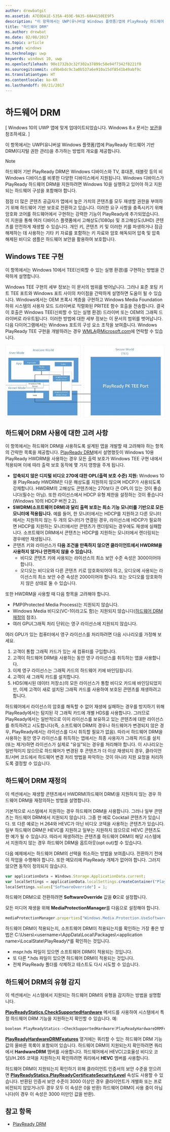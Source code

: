```yaml
---
author: drewbatgit
ms.assetid: A7E0DA1E-535A-459E-9A35-68A4150EE9F5
description: "이 항목에서는 UWP(유니버설 Windows 플랫폼)앱에 PlayReady 하드웨어 기반 DRM(디지털 권한 관리)을 추가하는 방법의 개요를 제공합니다."
title: "하드웨어 DRM"
ms.author: drewbat
ms.date: 02/08/2017
ms.topic: article
ms.prod: windows
ms.technology: uwp
keywords: windows 10, uwp
ms.openlocfilehash: 98e1732b3c32f302a37899c58e94f7342f8221f0
ms.sourcegitcommit: cd9b4bdc9c3a0b537a6e910a15df8541b49abf9c
ms.translationtype: HT
ms.contentlocale: ko-KR
ms.lasthandoff: 08/21/2017
---
```

# <a name="hardware-drm"></a>하드웨어 DRM

\[ Windows 10의 UWP 앱에 맞게 업데이트되었습니다. Windows 8.x 문서는 [보관](http://go.microsoft.com/fwlink/p/?linkid=619132)을 참조하세요. \]

이 항목에서는 UWP(유니버설 Windows 플랫폼)앱에 PlayReady 하드웨어 기반 DRM(디지털 권한 관리)을 추가하는 방법의 개요를 제공합니다.

> [!NOTE] 
> 하드웨어 기반 PlayReady DRM은 Windows 디바이스와 TV, 휴대폰, 태블릿 등의 비 Windows 디바이스를 비롯한 다양한 디바이스에서 지원됩니다. Windows 디바이스가 PlayReady 하드웨어 DRM을 지원하려면 Windows 10을 실행하고 있어야 하고 지원되는 하드웨어 구성을 포함해야 합니다.

점점 더 많은 콘텐츠 공급자가 앱에서 높은 가치의 콘텐츠를 모두 재생할 권한을 부여하기 위해 하드웨어 기반 보호로 전환하고 있습니다. 이러한 요구 사항을 충족시키기 위해 암호화 코어를 하드웨어에서 구현하는 강력한 기능이 PlayReady에 추가되었습니다. 이 지원을 통해 여러 디바이스 플랫폼에서 고해상도(1080p) 및 초고해상도(UHD) 콘텐츠를 안전하게 재생할 수 있습니다. 개인 키, 콘텐츠 키 및 이러한 키를 파생하거나 잠금 해제하는 데 사용하는 기타 키 자료를 포함하는 키 자료와 암호 해독되어 압축 및 압축 해제된 비디오 샘플은 하드웨어 보안을 활용하여 보호합니다.

## <a name="windows-tee-implementation"></a>Windows TEE 구현

이 항목에서는 Windows 10에서 TEE(신뢰할 수 있는 실행 환경)를 구현하는 방법을 간략하게 설명합니다.

Windows TEE 구현의 세부 정보는 이 문서의 범위를 벗어납니다. 그러나 표준 포팅 키트 TEE 포트와 Windows 포트 사이의 차이점을 간략하게 설명하면 도움이 될 수 있습니다. Windows에서는 OEM 프록시 계층을 구현하고 Windows Media Foundation 하위 시스템의 사용자 모드 드라이버로 직렬화된 PRITEE 함수 호출을 전송합니다. 결국 이 호출은 Windows TEE(신뢰할 수 있는 실행 환경) 드라이버 또는 OEM의 그래픽 드라이버로 라우트됩니다. 이러한 방법에 대한 세부 정보는 이 문서의 범위를 벗어납니다. 다음 다이어그램에서는 Windows 포트의 구성 요소 조작을 보여줍니다. Windows PlayReady TEE 구현을 개발하려는 경우 <WMLA@Microsoft.com>에 연락할 수 있습니다.

![Windows TEE 구성 요소 다이어그램](images/windowsteecomponentdiagram720.jpg)

## <a name="considerations-for-using-hardware-drm"></a>하드웨어 DRM 사용에 대한 고려 사항

이 항목에서는 하드웨어 DRM을 사용하도록 설계된 앱을 개발할 때 고려해야 하는 항목의 간략한 목록을 제공합니다. [PlayReady DRM](playready-client-sdk.md#output-protection)에서 설명했듯이 Windows 10용 PlayReady HWDRM을 사용하는 경우 모든 출력 보호가 Windows TEE 구현 내에서 적용되며 이에 따라 출력 보호 동작에 몇 가지 영향을 주게 됩니다.

-   **압축되지 않은 디지털 비디오 270에 대한 OPL(출력 보호 수준) 지원:** Windows 10용 PlayReady HWDRM은 다운 해상도를 지원하지 않으며 HDCP가 사용되도록 강제합니다. HWDRM의 고해상도 콘텐츠에는 270보다 큰 OPL이 있는 것이 좋습니다(필수는 아님). 또한 라이선스에서 HDCP 유형 제한을 설정하는 것이 좋습니다(Windows 10의 HDCP 버전 2.2).
-   **SWDRM(소프트웨어 DRM)과 달리 출력 보호는 최소 기능 모니터를 기반으로 모든 모니터에 적용됩니다.** 예를 들어, 한 모니터에서는 HDCP를 지원하고 다른 모니터에서는 지원하지 않는 두 개의 모니터가 연결된 경우, 라이선스에 HDCP가 필요하면 HDCP를 지원하는 모니터에서만 콘텐츠가 렌더링되는 경우에도 재생에 실패합니다. 소프트웨어 DRM에서 콘텐츠는 HDCP를 지원하는 모니터에서 렌더링되는 경우에만 재생됩니다.
-   콘텐츠 키와 라이선스가 **다음 조건을 만족하지 않으면 클라이언트에서 HWDRM을 사용하지 않거나 안전하지 않을 수 있습니다.**
    -   비디오 콘텐츠 키에 사용되는 라이선스의 최소 보안 수준 속성은 3000이어야 합니다.
    -   오디오는 비디오와 다른 콘텐츠 키로 암호화되어야 하고, 오디오에 사용되는 라이선스의 최소 보안 수준 속성은 2000이어야 합니다. 또는 오디오를 암호화하지 않은 상태로 둘 수 있습니다.
    
또한 HWDRM을 사용할 때 다음 항목을 고려해야 합니다.

-   PMP(Protected Media Process)는 지원되지 않습니다.
-   Windows Media 비디오(VC-1이라고도 함)는 지원되지 않습니다([하드웨어 DRM 재정의](#override-hardware-drm) 참조).
-   여러 GPU(그래픽 처리 단위)는 영구 라이선스에 지원되지 않습니다.

여러 GPU가 있는 컴퓨터에서 영구 라이선스를 처리하려면 다음 시나리오를 가정해 보세요.

1.  고객이 통합 그래픽 카드가 있는 새 컴퓨터를 구입합니다.
2.  고객이 하드웨어 DRM을 사용하는 동안 영구 라이선스를 취득하는 앱을 사용합니다.
3.  이제 영구 라이선스는 그래픽 카드의 하드웨어 키에 바인딩됩니다.
4.  고객이 새 그래픽 카드를 설치합니다.
5.  HDS(해시된 데이터 저장소)의 모든 라이선스가 통합 비디오 카드에 바인딩되었지만, 이제 고객이 새로 설치된 그래픽 카드를 사용하여 보호된 콘텐츠를 재생하려고 합니다.

하드웨어에서 라이선스의 암호를 해독할 수 없어 재생에 실패하는 경우를 방지하기 위해 PlayReady에서는 탐지된 각 그래픽 카드에 개별 HDS를 사용합니다. 그러므로 PlayReady에서는 일반적으로 이미 라이선스를 보유하고 있는 콘텐츠에 대한 라이선스를 취득하려고 시도합니다(즉, 소프트웨어 DRM의 경우나 하드웨어가 변경되지 않은 경우, PlayReady에서는 라이선스를 다시 취득할 필요가 없음). 따라서 하드웨어 DRM을 사용하는 동안 영구 라이선스를 취득하는 앱에서는 최종 사용자가 그래픽 카드를 설치(또는 제거)하면 라이선스가 실제로 “유실”되는 경우를 처리해야 합니다. 이 시나리오는 일반적이지 않으므로 하드웨어가 변경된 후 콘텐츠가 더 이상 재생되지 경우, 클라이언트/서버 코드에서 하드웨어 변경 처리 방법을 파악하는 것이 아니라 지원 요청을 처리하도록 결정할 수 있습니다.

## <a name="override-hardware-drm"></a>하드웨어 DRM 재정의

이 섹션에서는 재생할 콘텐츠에서 HWDRM(하드웨어 DRM)을 지원하지 않는 경우 하드웨어 DRM을 재정의하는 방법을 설명합니다.

기본적으로 시스템에서 지원하는 경우 하드웨어 DRM을 사용합니다. 그러나 일부 콘텐츠는 하드웨어 DRM에서 지원되지 않습니다. 그중 한 예로 Cocktail 콘텐츠가 있습니다. 또 다른 예로는 H.264와 HEVC가 아닌 비디오 코덱을 사용하는 콘텐츠가 있습니다. 일부 하드웨어 DRM은 HEVC를 지원하고 일부는 지원하지 않으므로 HEVC 콘텐츠도 한 예가 될 수 있습니다. 따라서 재생하려는 콘텐츠를 하드웨어 DRM이 해당 시스템에서 지원하지 않는 경우 하드웨어 DRM을 옵트아웃(opt out)할 수 있습니다.

다음 예제에서는 하드웨어 DRM의 선택을 취소하는 방법을 보여줍니다. 전환하기 전에 이 작업을 수행해야 합니다. 또한 메모리에 PlayReady 개체가 없어야 합니다. 그러지 않으면 동작이 정의되지 않습니다.

```js
var applicationData = Windows.Storage.ApplicationData.current;
var localSettings = applicationData.localSettings.createContainer("PlayReady", Windows.Storage.ApplicationDataCreateDisposition.always);
localSettings.values["SoftwareOverride"] = 1;
```

하드웨어 DRM으로 전환하려면 **SoftwareOverride** 값을 **0**으로 설정합니다.

모든 미디어 재생을 위해 **MediaProtectionManager**를 다음으로 설정해야 합니다.

```js
mediaProtectionManager.properties["Windows.Media.Protection.UseSoftwareProtectionLayer"] = true;
```

하드웨어 DRM이 적용되는지, 소프트웨어 DRM이 적용되는지를 확인하는 가장 좋은 방법은 C:\\Users\\&lt;username&gt;\\AppData\\Local\\Packages\\&lt;application name&gt;\\LocalState\\PlayReady\\\*를 확인하는 것입니다.

-   mspr.hds 파일이 있으면 소프트웨어 DRM이 적용되는 것입니다.
-   또 다른 \*.hds 파일이 있으면 하드웨어 DRM이 적용되는 것입니다.
-   전체 PlayReady 폴더를 삭제하고 테스트도 다시 시도할 수 있습니다.

## <a name="detect-the-type-of-hardware-drm"></a>하드웨어 DRM의 유형 감지

이 섹션에서는 시스템에서 지원되는 하드웨어 DRM의 유형을 감지하는 방법을 설명합니다.

[**PlayReadyStatics.CheckSupportedHardware**](https://msdn.microsoft.com/library/windows/apps/dn986441) 메서드를 사용하여 시스템에서 특정 하드웨어 DRM 기능을 지원하는지 확인할 수 있습니다. 예:

```cpp
boolean PlayReadyStatics->CheckSupportedHardware(PlayReadyHardwareDRMFeatures enum);
```

[**PlayReadyHardwareDRMFeatures**](https://msdn.microsoft.com/library/windows/apps/dn986265) 열거에는 쿼리할 수 있는 하드웨어 DRM 기능 값의 올바른 목록이 포함되어 있습니다. 하드웨어 DRM이 지원되는지 확인하려면 쿼리에서 **HardwareDRM** 멤버를 사용합니다. 하드웨어에서 HEVC(고효율성 비디오 코딩)/H.265 코덱을 지원하는지 확인하려면 쿼리에서 **HEVC** 멤버를 사용합니다.

하드웨어 DRM이 지원되는지 확인하기 위해 클라이언트 인증서의 보안 수준을 얻으려면 [**PlayReadyStatics.PlayReadyCertificateSecurityLevel**](https://msdn.microsoft.com/library/windows/apps/windows.media.protection.playready.playreadystatics.playreadycertificatesecuritylevel.aspx) 속성도 사용할 수 있습니다. 반환된 인증서 보안 수준이 3000 이상인 경우 클라이언트가 개별화 또는 프로비전되지 않았거나(두 경우 모두 이 속성은 0을 반환) 하드웨어 DRM이 사용 중이 아닙니다(이 경우 이 속성은 3000 미만인 값을 반환).

## <a name="see-also"></a>참고 항목
- [PlayReady DRM](playready-client-sdk.md)
